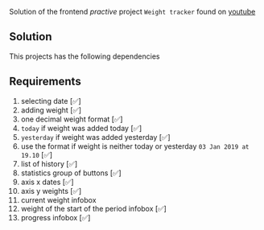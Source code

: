 Solution of the frontend _practive_ project `Weight tracker` found on [youtube](https://www.youtube.com/watch?v=W8-LyEqZNMM)

## Solution 

This projects has the following dependencies 

## Requirements 


1. selecting date [✅]
1. adding weight [✅]
1. one decimal weight format [✅]
1. `today` if weight was added today [✅]
1. `yesterday` if weight was added yesterday [✅]
1. use the format if weight is neither today or yesterday `03 Jan 2019 at 19.10` [✅]
1. list of history [✅]
1. statistics group of buttons [✅]
1. axis x dates [✅]
1. axis y weights [✅]
1. current weight infobox
1. weight of the start of the period infobox [✅]
1. progress infobox [✅]